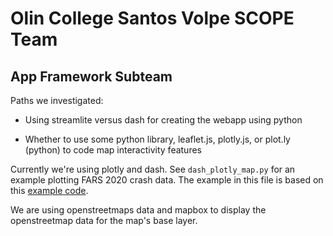 # Olin College Santos Volpe SCOPE Team


## App Framework Subteam


Paths we investigated: 

- Using streamlite versus dash for creating the webapp using python

- Whether to use some python library, leaflet.js, plotly.js, or plot.ly (python) to code map interactivity features


Currently we're using plotly and dash. See `dash_plotly_map.py` for an example plotting FARS 2020 crash data. The example in this file is based on this [example code](https://stackoverflow.com/questions/71375339/plotly-mapbox-get-the-geometry-of-current-view-zoom-level).  


We are using openstreetmaps data and mapbox to display the openstreetmap data for the map's base layer.  
